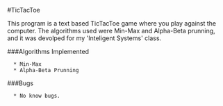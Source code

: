 #TicTacToe

This program is a text based TicTacToe game where you play against the computer. The algorithms used were Min-Max and Alpha-Beta prunning, and it was devolped for my 'Inteligent Systems' class.

###Algorithms Implemented

      * Min-Max
      * Alpha-Beta Prunning

###Bugs

      * No know bugs.

